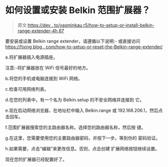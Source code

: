 # 如何设置或安装 Belkin 范围扩展器？

> 原文:[https://dev . to/yasminkau r5/how-to-setup-or-install-belkin-range-extender-4h 67](https://dev.to/yasminkaur5/how-to-setup-or-install-belkin-range-extender-4h67)

要安装或设置 Belkin range extender，请遵循以下说明:-
或直接访问
[https://fixing blog . com/how-to-setup-or-reset-the-Belkin-range-extender/](https://fixingblog.com/how-to-setup-or-reset-the-belkin-range-extender/)

a.将扩展器插入电源插座。

注意:-将扩展器放在 WiFi 信号最好的地方。

b.将您的手机或电脑连接到 WiFi 网络。

c.检查可用网络列表。

d.在您的列表中，有一个名为 Belkin.setup 的不安全网络并连接到
它。

e.现在启动网络浏览器，在地址栏中输入 Belkin.range 或 192.168.206.1，然后点击回车。

f.范围扩展器搜索您的主路由器名称。选择您的路由器名称，然后按
键。

g.在这里，您需要使用您的主要路由器密码，并按下一步。等到你的
密码验证。

h.如果需要，点击“编辑”来更改信息。否则，点击创建
扩展网络按钮继续设置。

现在您的扩展器已经配置好了。